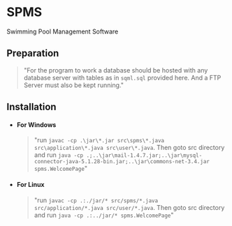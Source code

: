 # SPMS
Swimming Pool Management Software

## Preparation
>"For the program to work a database should be hosted with any database server with tables as in `sqml.sql` provided here. And a FTP Server must also be kept running."

## Installation
* #### For Windows
    >"run `javac -cp .\jar\*.jar src\spms\*.java src\application\*.java src\user\*.java`.
      Then goto src directory and run 
`java -cp .;..\jar\mail-1.4.7.jar;..\jar\mysql-connector-java-5.1.28-bin.jar;..\jar\commons-net-3.4.jar spms.WelcomePage`"

* #### For Linux
    >"run `javac -cp .:./jar/* src/spms/*.java src/application/*.java src/user/*.java`.
      Then goto src directory and run `java -cp .:../jar/* spms.WelcomePage`"
